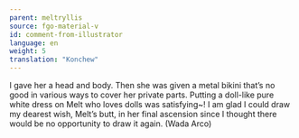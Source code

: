 ```yaml
---
parent: meltryllis
source: fgo-material-v
id: comment-from-illustrator
language: en
weight: 5
translation: "Konchew"
---
```


I gave her a head and body. Then she was given a metal bikini that’s no good in various ways to cover her private parts. Putting a doll-like pure white dress on Melt who loves dolls was satisfying~! I am glad I could draw my dearest wish, Melt’s butt, in her final ascension since I thought there would be no opportunity to draw it again. (Wada Arco)
